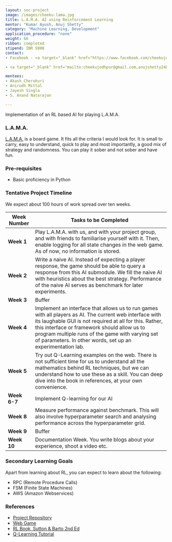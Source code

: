 ```yaml
---
layout: soc-project
image: /images/cheeku-lama.jpg
title: L.A.M.A. AI using Reinforcement Learning
mentor: "Kumar Ayush, Anuj Shetty"
category: "Machine Learning, Development"
application_procedure: "none"
weight: 66
ribbon: completed
stipend: INR 5000
contact:
- Facebook - <a target="_blank" href="https://www.facebook.com/cheekujodhpur">Kumar Ayush</a>&nbsp;<a target="_blank" href="https://www.facebook.com/shetty.anuj">Anuj Shetty</a>

- <a target="_blank" href="mailto:cheekujodhpur@gmail.com,anujshetty248@gmail.com">Email ID</a> - cheekujodhpur@gmail.com, anujshetty248@gmail.com

mentees:
- Akash Cherukuri
- Anirudh Mittal
- Jayesh Singla
- S. Anand Natarajan

---
```


Implementation of an RL based AI for playing L.A.M.A.

<!--break-->

### L.A.M.A.
[L.A.M.A.](https://boardgamegeek.com/boardgame/266083/llm) is a board game. It fits all the criteria I would look for. It is small to carry, easy to understand, quick to play and most importantly, a good mix of strategy and randomness. You can play it sober and not sober and have fun.

<!--break-->

### Pre-requisites
- Basic proficiency in Python

<!--break-->

### Tentative Project Timeline

We expect about 100 hours of work spread over ten weeks.

<!--break-->

|Week Number  | Tasks to be Completed|
|--- | --- | 
|**Week 1** |Play L.A.M.A. with us, and with your project group, and with friends to familiarise yourself with it. Then, enable logging for all state changes in the web game. As of now, no information is stored.|
|**Week 2** |Write a naive AI. Instead of expecting a player response, the game should be able to query a response from this AI submodule. We fill the naive AI with heuristics about the best strategy. Performance of the naive AI serves as benchmark for later experiments.|
|**Week 3** |Buffer|
|**Week 4** |Implement an interface that allows us to run games with all players as AI. The current web interface with its laughable GUI is not required at all for this. Rather, this interface or framework should allow us to program multiple runs of the game with varying set of parameters. In other words, set up an experimentation lab.|
|**Week 5** |Try out Q-Learning examples on the web. There is not sufficient time for us to understand all the mathematics behind RL techniques, but we can understand how to use these as a skill. You can deep dive into the book in references, at your own convenience.|
|**Week 6-7** |Implement Q-learning for our AI|
|**Week 8** |Measure performance against benchmark. This will also involve hyperparameter search and analysing performance across the hyperparameter grid.|
|**Week 9** |Buffer|
|**Week 10**|Documentation Week. You write blogs about your experience, shoot a video etc.

<!--break-->

### Secondary Learning Goals
Apart from learning about RL, you can expect to learn about the following:
- RPC (Remote Procedure Calls)
- FSM (Finite State Machines)
- AWS (Amazon Webservices)

<!--break-->

### References
- [Project Repository](https://github.com/cheekujodhpur/projectlama)
- [Web Game](https://kumar-ayush.com/lama/)
- [RL Book, Sutton & Barto 2nd Ed](https://web.stanford.edu/class/psych209/Readings/SuttonBartoIPRLBook2ndEd.pdf)
- [Q-Learning Tutorial](https://www.learndatasci.com/tutorials/reinforcement-q-learning-scratch-python-openai-gym/)
